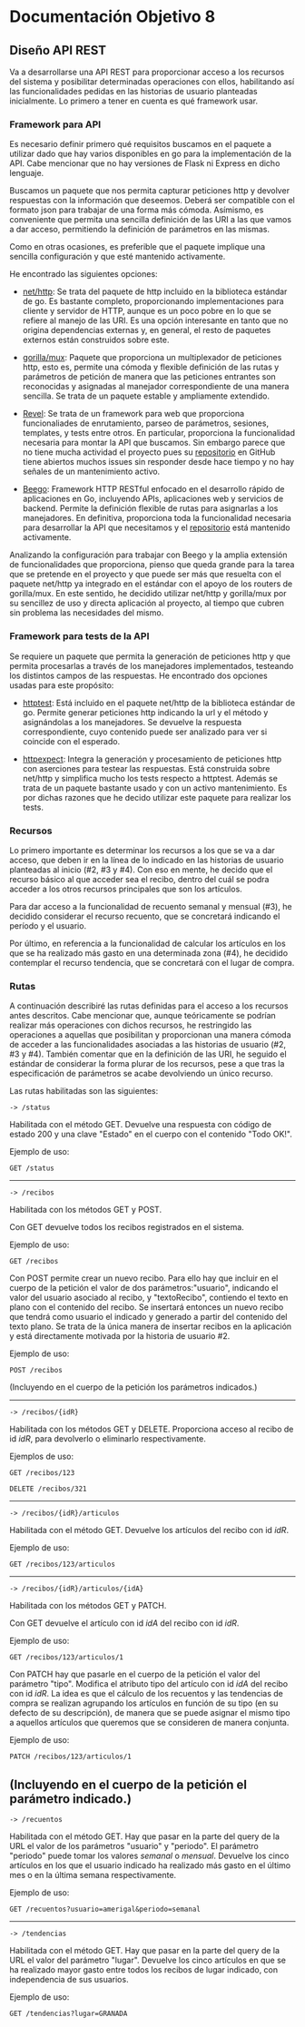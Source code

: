 # Documentación Objetivo 8
## Diseño API REST

Va a desarrollarse una API REST para proporcionar acceso a los recursos del sistema y posibilitar determinadas operaciones con ellos, habilitando así las funcionalidades pedidas en las historias de usuario planteadas inicialmente. Lo primero a tener en cuenta es qué framework usar.

### Framework para API

Es necesario definir primero qué requisitos buscamos en el paquete a utilizar dado que hay varios disponibles en go para la implementación de la API. Cabe mencionar que no hay versiones de Flask ni Express en dicho lenguaje.

Buscamos un paquete que nos permita capturar peticiones http y devolver respuestas con la información que deseemos. Deberá ser compatible con el formato json para trabajar de una forma más cómoda. Asímismo, es conveniente que permita una sencilla definición de las URI a las que vamos a dar acceso, permitiendo la definición de parámetros en las mismas.

Como en otras ocasiones, es preferible que el paquete implique una sencilla configuración y que esté mantenido activamente.

He encontrado las siguientes opciones:

- [net/http](https://pkg.go.dev/net/http): Se trata del paquete de http incluido en la biblioteca estándar de go. Es bastante completo, proporcionando implementaciones para cliente y servidor de HTTP, aunque es un poco pobre en lo que se refiere al manejo de las URI. Es una opción interesante en tanto que no origina dependencias externas y, en general, el resto de paquetes externos están construidos sobre este.

- [gorilla/mux](https://pkg.go.dev/github.com/gorilla/mux): Paquete que proporciona un multiplexador de peticiones http, esto es, permite una cómoda y flexible definición de las rutas y parámetros de petición de manera que las peticiones entrantes son reconocidas y asignadas al manejador correspondiente de una manera sencilla. Se trata de un paquete estable y ampliamente extendido.

- [Revel](https://revel.github.io/): Se trata de un framework para web que proporciona funcionaliades de enrutamiento, parseo de parámetros, sesiones, templates, y tests entre otros. En particular, proporciona la funcionalidad necesaria para montar la API que buscamos. Sin embargo parece que no tiene mucha actividad el proyecto pues su [repositorio](https://github.com/revel/revel) en GitHub tiene abiertos muchos issues sin responder desde hace tiempo y no hay señales de un mantenimiento activo.

- [Beego](https://beego.vip/): Framework HTTP RESTful enfocado en el desarrollo rápido de aplicaciones en Go, incluyendo APIs, aplicaciones web y servicios de backend. Permite la definición flexible de rutas para asignarlas a los manejadores. En definitiva, proporciona toda la funcionalidad necesaria para desarrollar la API que necesitamos y el [repositorio](https://github.com/beego/beego) está mantenido activamente.

Analizando la configuración para trabajar con Beego y la amplia extensión de funcionalidades que proporciona, pienso que queda grande para la tarea que se pretende en el proyecto y que puede ser más que resuelta con el paquete net/http ya integrado en el estándar con el apoyo de los routers de gorilla/mux. En este sentido, he decidido utilizar net/http y gorilla/mux por su sencillez de uso y directa aplicación al proyecto, al tiempo que cubren sin problema las necesidades del mismo.

### Framework para tests de la API

Se requiere un paquete que permita la generación de peticiones http y que permita procesarlas a través de los manejadores implementados, testeando los distintos campos de las respuestas. He encontrado dos opciones usadas para este propósito:

- [httptest](https://pkg.go.dev/net/http/httptest): Está incluido en el paquete net/http de la biblioteca estándar de go. Permite generar peticiones http indicando la url y el método y asignándolas a los manejadores. Se devuelve la respuesta correspondiente, cuyo contenido puede ser analizado para ver si coincide con el esperado.

- [httpexpect](https://pkg.go.dev/github.com/gavv/httpexpect): Integra la generación y procesamiento de peticiones http con aserciones para testear las respuestas. Está construida sobre net/http y simplifica mucho los tests respecto a httptest. Además se trata de un paquete bastante usado y con un activo mantenimiento. Es por dichas razones que he decido utilizar este paquete para realizar los tests.

### Recursos

Lo primero importante es determinar los recursos a los que se va a dar acceso, que deben ir en la línea de lo indicado en las historias de usuario planteadas al inicio (#2, #3 y #4). Con eso en mente, he decido que el recurso básico al que acceder sea el recibo, dentro del cuál se podra acceder a los otros recursos principales que son los artículos.

Para dar acceso a la funcionalidad de recuento semanal y mensual (#3), he decidido considerar el recurso recuento, que se concretará indicando el período y el usuario.

Por último, en referencia a la funcionalidad de calcular los artículos en los que se ha realizado más gasto en una determinada zona (#4), he decidido contemplar el recurso tendencia, que se concretará con el lugar de compra.

### Rutas

A continuación describiré las rutas definidas para el acceso a los recursos antes descritos. Cabe mencionar que, aunque teóricamente se podrían realizar más operaciones con dichos recursos, he restringido las operaciones a aquellas que posibilitan y proporcionan una manera cómoda de acceder a las funcionalidades asociadas a las historias de usuario (#2, #3 y #4).
También comentar que en la definición de las URI, he seguido el estándar de considerar la forma plurar de los recursos, pese a que tras la especificación de parámetros se acabe devolviendo un único recurso.

Las rutas habilitadas son las siguientes:

`-> /status`

Habilitada con el método GET. Devuelve una respuesta con código de estado 200 y una clave "Estado" en el cuerpo con el contenido "Todo OK!".

Ejemplo de uso:

``` 
GET /status
```
---

`-> /recibos`

Habilitada con los métodos GET y POST. 

Con GET devuelve todos los recibos registrados en el sistema.

Ejemplo de uso:

``` 
GET /recibos
```

Con POST permite crear un nuevo recibo. Para ello hay que incluir en el cuerpo de la petición el valor de dos parámetros:"usuario", indicando el valor del usuario asociado al recibo, y "textoRecibo", contiendo el texto en plano con el contenido del recibo. Se insertará entonces un nuevo recibo que tendrá como usuario el indicado y generado a partir del contenido del texto plano. Se trata de la única manera de insertar recibos en la aplicación y está directamente motivada por la historia de usuario #2.

Ejemplo de uso:

```
POST /recibos
```
(Incluyendo en el cuerpo de la petición los parámetros indicados.)

---

`-> /recibos/{idR}`

Habilitada con los métodos GET y DELETE. Proporciona acceso al recibo de id *idR*, para devolverlo o eliminarlo respectivamente.

Ejemplos de uso:

```
GET /recibos/123
```
```
DELETE /recibos/321
```
---

`-> /recibos/{idR}/articulos`

Habilitada con el método GET. Devuelve los artículos del recibo con id *idR*.

Ejemplo de uso:

```
GET /recibos/123/articulos
```
---

`-> /recibos/{idR}/articulos/{idA}`

Habilitada con los métodos GET y PATCH. 

Con GET devuelve el artículo con id *idA* del recibo con id *idR*.

Ejemplo de uso:

```
GET /recibos/123/articulos/1
```

Con PATCH hay que pasarle en el cuerpo de la petición el valor del parámetro "tipo". Modifica el atributo tipo del artículo con id *idA* del recibo con id *idR*. La idea es que el cálculo de los recuentos y las tendencias de compra se realizan agrupando los artículos en función de su tipo (en su defecto de su descripción), de manera que se puede asignar el mismo tipo a aquellos artículos que queremos que se consideren de manera conjunta.

Ejemplo de uso:

```
PATCH /recibos/123/articulos/1
```
(Incluyendo en el cuerpo de la petición el parámetro indicado.)
---

`-> /recuentos`

Habilitada con el método GET. Hay que pasar en la parte del query de la URL el valor de los parámetros "usuario" y "periodo". El parámetro "periodo" puede tomar los valores *semanal* o *mensual*. Devuelve los cinco artículos en los que el usuario indicado ha realizado más gasto en el último mes o en la última semana respectivamente.

Ejemplo de uso:

```
GET /recuentos?usuario=amerigal&periodo=semanal
```
---

`-> /tendencias`

Habilitada con el método GET. Hay que pasar en la parte del query de la URL el valor del parámetro "lugar". Devuelve los cinco artículos en que se ha realizado mayor gasto entre todos los recibos de lugar indicado, con independencia de sus usuarios.

Ejemplo de uso:

```
GET /tendencias?lugar=GRANADA
```